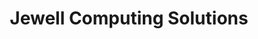 ---
title: "Jewell Computing Solutions"
url: /phillipsburg/jewell-computing-solutions/
shop: computer
---